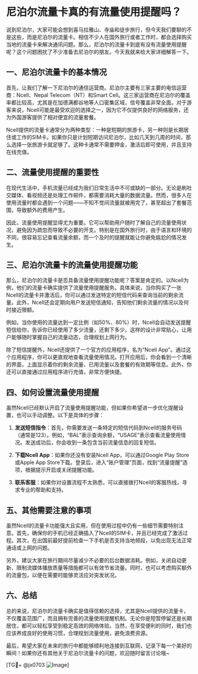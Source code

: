 # 尼泊尔流量卡真的有流量使用提醒吗？

说到尼泊尔，大家可能会想到喜马拉雅山、寺庙和徒步旅行，但今天我们要聊的不是这些，而是尼泊尔的流量卡。相信不少人在国外旅行或者工作时，都会选择购买当地的流量卡来解决通讯问题。那么，尼泊尔的流量卡到底有没有流量使用提醒呢？这个问题困扰了不少准备去尼泊尔的朋友。今天我就来给大家详细解答一下。

## 一、尼泊尔流量卡的基本情况

首先，让我们了解一下尼泊尔的通信运营商。尼泊尔主要有三家主要的电信运营商：Ncell、Nepal Telecom（NT）和Smart Cell。这三家运营商在尼泊尔的覆盖率都比较高，尤其是在加德满都谷地等人口密集区域，信号覆盖非常全面。对于游客来说，Ncell可能是最受欢迎的选择之一，因为它不仅提供良好的网络服务，还为外国游客提供了相对便宜的流量套餐。

Ncell提供的流量卡通常分为两种类型：一种是短期的旅游卡，另一种则是长期居住或工作的SIM卡。如果你只是计划短期访问尼泊尔，比如几天到几周的时间，那么选择一张旅游卡就足够了。这种卡通常不需要押金，激活后即可使用，并且支持在线充值。

## 二、流量使用提醒的重要性

在现代生活中，手机流量已经成为我们日常生活中不可或缺的一部分。无论是刷社交媒体、看视频还是处理工作邮件，都需要消耗大量的数据流量。然而，很多人在使用流量时都会遇到一个问题——不知不觉间流量就被用完了，甚至超出了套餐范围，导致额外的费用产生。

因此，流量使用提醒显得尤为重要。它可以帮助用户随时了解自己的流量使用状况，避免因为疏忽而导致不必要的开支。特别是在国外旅行时，由于语言和环境的不同，很容易忘记查看流量余额，而一个及时的提醒就能让你避免尴尬的情况发生。

## 三、尼泊尔流量卡的流量使用提醒功能

那么，尼泊尔的流量卡是否具备流量使用提醒功能呢？答案是肯定的。以Ncell为例，他们的流量卡确实提供了流量使用提醒服务。具体来说，当你购买了一张Ncell的流量卡并激活后，你可以通过发送特定的短信代码来查询当前的剩余流量。此外，Ncell还会定期向用户发送短信通知，告知他们剩余流量的情况以及何时接近限额。

例如，当你使用的流量达到一定比例（如50%、80%）时，Ncell会自动发送提醒短信给你，告诉你已经使用了多少流量，还剩下多少。这样的设计非常贴心，让用户能够随时掌握自己的流量动态，合理规划上网行为。

除了短信提醒外，Ncell还提供了一个官方的应用程序，名为“Ncell App”。通过这个应用程序，你可以更直观地查看流量使用情况。打开应用后，你会看到一个清晰的界面，上面显示着你的剩余流量、已用流量以及套餐的有效期等信息。此外，你还可以直接通过应用程序进行充值，非常方便快捷。

## 四、如何设置流量使用提醒

虽然Ncell已经默认开启了流量使用提醒功能，但如果你希望进一步优化提醒设置，也可以手动调整。以下是具体的步骤：

1. **发送短信指令**：首先，你需要发送一条特定的短信代码到Ncell的服务号码（通常是123）。例如，“BAL”表示查询余额，“USAGE”表示查看流量使用情况。发送成功后，你会收到一条包含当前流量信息的回复短信。
   
2. **下载Ncell App**：如果你还没有安装Ncell App，可以通过Google Play Store或Apple App Store下载。登录后，进入“账户管理”页面，找到“流量提醒”选项，根据提示开启或关闭提醒功能。

3. **联系客服**：如果你对设置流程不太熟悉，可以直接拨打Ncell的客服热线，寻求专业的帮助和支持。

## 五、其他需要注意的事项

虽然Ncell的流量卡功能强大且实用，但在使用过程中仍有一些细节需要特别注意。首先，确保你的手机已经正确插入了Ncell的SIM卡，并且已经完成了激活过程。其次，在出国前最好提前检查一下手机是否支持当地频段，以免出现无法正常通话或上网的问题。

另外，建议大家在旅行期间尽量减少不必要的后台数据消耗。例如，关闭自动更新、限制流媒体播放质量等措施都可以有效节省流量。同时，也可以考虑购买额外的流量包，以便在需要时能够灵活应对突发状况。

## 六、总结

总的来说，尼泊尔的流量卡确实是值得信赖的选择，尤其是Ncell提供的流量卡，不仅覆盖范围广，而且拥有完善的流量使用提醒机制。无论你是短暂停留还是长期居住，都可以轻松享受到稳定高效的网络体验。当然，在享受便利的同时，我们也应该养成良好的使用习惯，合理规划流量使用，避免浪费资源。

最后，希望大家在未来的旅行中都能够顺利地连接到互联网，记录下每一个美好的瞬间！如果你还有其他关于尼泊尔流量卡的问题，欢迎随时留言讨论哦~

[TG💪+ @jx0703 ![Image](https://github.com/user-attachments/assets/dbca1d08-cadb-493c-b0ec-ad6f7a83f270)]